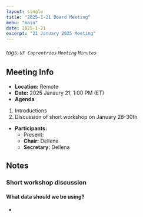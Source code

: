 ```yaml
---
layout: single
title: "2025-1-21 Board Meeting"
menu: "main"
date: 2025-1-21
excerpt: "21 January 2025 Meeting"
---
```


###### tags: `UF Caprentries` `Meeting` `Minutes`

## Meeting Info

- **Location:** Remote
- **Date:** 2025 Janaury 21, 1:00 PM (ET)
- **Agenda**

1. Introductions
2. Discussion of short workshop on January 28-30th

- **Participants:**
    - Present: 
    - **Chair:** Dellena
    - **Secretary:** Dellena

## Notes
<!-- Other important details discussed during the meeting can be entered here. -->

### Short workshop discussion
#### What data should we be using?
* 

#### 
